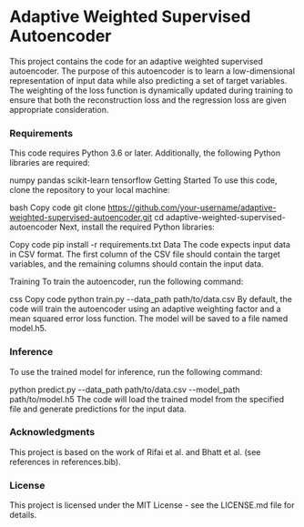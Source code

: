 # Adaptive Weighted Supervised Autoencoder
This project contains the code for an adaptive weighted supervised autoencoder. The purpose of this autoencoder is to learn a low-dimensional representation of input data while also predicting a set of target variables. The weighting of the loss function is dynamically updated during training to ensure that both the reconstruction loss and the regression loss are given appropriate consideration.

### Requirements
This code requires Python 3.6 or later. Additionally, the following Python libraries are required:

numpy
pandas
scikit-learn
tensorflow
Getting Started
To use this code, clone the repository to your local machine:

bash
Copy code
git clone https://github.com/your-username/adaptive-weighted-supervised-autoencoder.git
cd adaptive-weighted-supervised-autoencoder
Next, install the required Python libraries:

Copy code
pip install -r requirements.txt
Data
The code expects input data in CSV format. The first column of the CSV file should contain the target variables, and the remaining columns should contain the input data.

Training
To train the autoencoder, run the following command:

css
Copy code
python train.py --data_path path/to/data.csv
By default, the code will train the autoencoder using an adaptive weighting factor and a mean squared error loss function. The model will be saved to a file named model.h5.

### Inference
To use the trained model for inference, run the following command:



python predict.py --data_path path/to/data.csv --model_path path/to/model.h5
The code will load the trained model from the specified file and generate predictions for the input data.

### Acknowledgments
This project is based on the work of Rifai et al. and Bhatt et al. (see references in references.bib).

### License
This project is licensed under the MIT License - see the LICENSE.md file for details.
